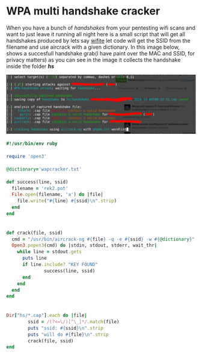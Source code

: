 # WPA multi handshake cracker

When you have a bunch of _handshakes_ from your pentesting wifi scans and want to just leave it running all night here is a small script that will get all handshakes produced by lets say [wifite](https://github.com/derv82/wifite2 "Wifite") let code will get the SSID from the filename and use aircrack with a given dictionary.
In this image below, shows a succesfull handshake grab(I have paint over the MAC and SSID, for privacy matters)
as you can see in the image it collects the handshake inside the folder **_hs_**

![](/assets/wifite-capture.png)



```ruby
#!/usr/bin/env ruby

require 'open3'

@dictionary='wapcracker.txt'

def success(line, ssid)
  filename = 'rek2.pot'
  File.open(filename, 'a') do |file| 
    file.write("#{line} #{ssid}\n".strip) 
  end
end


def crack(file, ssid)
  cmd = "/usr/bin/aircrack-ng #{file} -q -e #{ssid} -w #{@dictionary}"
  Open3.popen3(cmd) do |stdin, stdout, stderr, wait_thr|
    while line = stdout.gets
      puts line
      if line.include? "KEY FOUND"
              success(line, ssid)
      end
    end
  end
end


Dir["hs/*.cap"].each do |file|
        ssid = /(?<=\/)[^\_]*/.match(file)
        puts "ssid: #{ssid}\n".strip
        puts "will do #{file}\n".strip
        crack(file, ssid)
end
```
